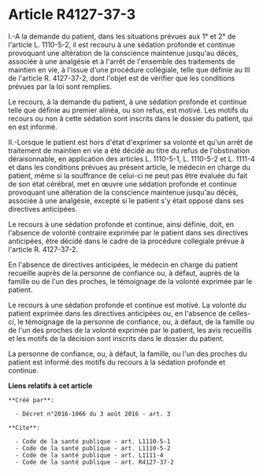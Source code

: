 # Article R4127-37-3

I.-A la demande du patient, dans les situations prévues aux 1° et 2° de l'article L. 1110-5-2, il est recouru à une sédation
profonde et continue provoquant une altération de la conscience maintenue jusqu'au décès, associée à une analgésie et à
l'arrêt de l'ensemble des traitements de maintien en vie, à l'issue d'une procédure collégiale, telle que définie au III de
l'article R. 4127-37-2, dont l'objet est de vérifier que les conditions prévues par la loi sont remplies. 

Le recours, à la demande du patient, à une sédation profonde et continue telle que définie au premier alinéa, ou son refus,
est motivé. Les motifs du recours ou non à cette sédation sont inscrits dans le dossier du patient, qui en est informé. 

II.-Lorsque le patient est hors d'état d'exprimer sa volonté et qu'un arrêt de traitement de maintien en vie a été décidé au
titre du refus de l'obstination déraisonnable, en application des articles L. 1110-5-1, L. 1110-5-2 et L. 1111-4 et dans les
conditions prévues au présent article, le médecin en charge du patient, même si la souffrance de celui-ci ne peut pas être
évaluée du fait de son état cérébral, met en œuvre une sédation profonde et continue provoquant une altération de la
conscience maintenue jusqu'au décès, associée à une analgésie, excepté si le patient s'y était opposé dans ses directives
anticipées. 

Le recours à une sédation profonde et continue, ainsi définie, doit, en l'absence de volonté contraire exprimée par le
patient dans ses directives anticipées, être décidé dans le cadre de la procédure collégiale prévue à l'article R.
4127-37-2. 

En l'absence de directives anticipées, le médecin en charge du patient recueille auprès de la personne de confiance ou, à
défaut, auprès de la famille ou de l'un des proches, le témoignage de la volonté exprimée par le patient. 

Le recours à une sédation profonde et continue est motivé. La volonté du patient exprimée dans les directives anticipées ou,
en l'absence de celles-ci, le témoignage de la personne de confiance, ou, à défaut, de la famille ou de l'un des proches de
la volonté exprimée par le patient, les avis recueillis et les motifs de la décision sont inscrits dans le dossier du
patient. 

La personne de confiance, ou, à défaut, la famille, ou l'un des proches du patient est informé des motifs du recours à la
sédation profonde et continue.

**Liens relatifs à cet article**

	**Créé par**:

	  - Décret n°2016-1066 du 3 août 2016 - art. 3

	**Cite**:

	  - Code de la santé publique - art. L1110-5-1
	  - Code de la santé publique - art. L1110-5-2
	  - Code de la santé publique - art. L1111-4
	  - Code de la santé publique - art. R4127-37-2
